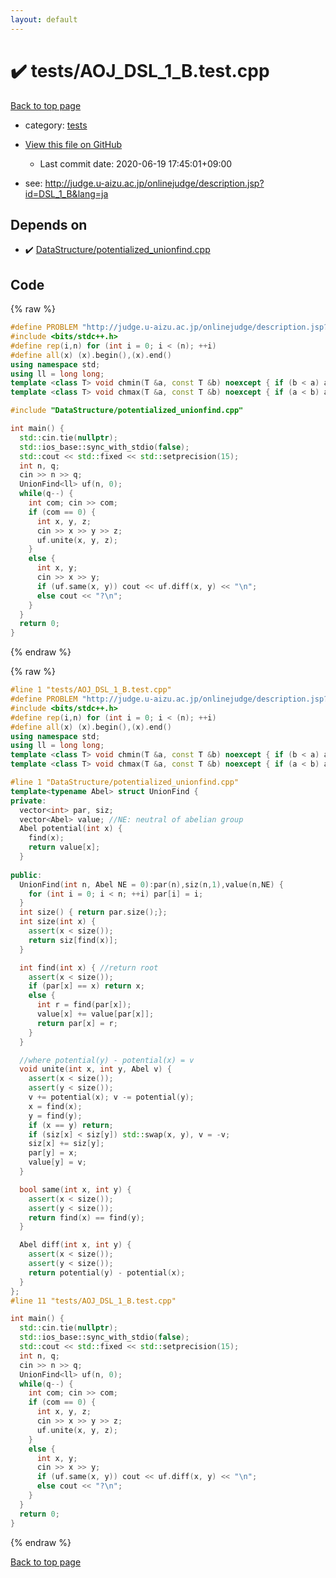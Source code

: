 ```yaml
---
layout: default
---
```


<!-- mathjax config similar to math.stackexchange -->
<script type="text/javascript" async
  src="https://cdnjs.cloudflare.com/ajax/libs/mathjax/2.7.5/MathJax.js?config=TeX-MML-AM_CHTML">
</script>
<script type="text/x-mathjax-config">
  MathJax.Hub.Config({
    TeX: { equationNumbers: { autoNumber: "AMS" }},
    tex2jax: {
      inlineMath: [ ['$','$'] ],
      processEscapes: true
    },
    "HTML-CSS": { matchFontHeight: false },
    displayAlign: "left",
    displayIndent: "2em"
  });
</script>

<script type="text/javascript" src="https://cdnjs.cloudflare.com/ajax/libs/jquery/3.4.1/jquery.min.js"></script>
<script src="https://cdn.jsdelivr.net/npm/jquery-balloon-js@1.1.2/jquery.balloon.min.js" integrity="sha256-ZEYs9VrgAeNuPvs15E39OsyOJaIkXEEt10fzxJ20+2I=" crossorigin="anonymous"></script>
<script type="text/javascript" src="../../assets/js/copy-button.js"></script>
<link rel="stylesheet" href="../../assets/css/copy-button.css" />


# :heavy_check_mark: tests/AOJ_DSL_1_B.test.cpp

<a href="../../index.html">Back to top page</a>

* category: <a href="../../index.html#b61a6d542f9036550ba9c401c80f00ef">tests</a>
* <a href="{{ site.github.repository_url }}/blob/master/tests/AOJ_DSL_1_B.test.cpp">View this file on GitHub</a>
    - Last commit date: 2020-06-19 17:45:01+09:00


* see: <a href="http://judge.u-aizu.ac.jp/onlinejudge/description.jsp?id=DSL_1_B&lang=ja">http://judge.u-aizu.ac.jp/onlinejudge/description.jsp?id=DSL_1_B&lang=ja</a>


## Depends on

* :heavy_check_mark: <a href="../../library/DataStructure/potentialized_unionfind.cpp.html">DataStructure/potentialized_unionfind.cpp</a>


## Code

<a id="unbundled"></a>
{% raw %}
```cpp
#define PROBLEM "http://judge.u-aizu.ac.jp/onlinejudge/description.jsp?id=DSL_1_B&lang=ja"
#include <bits/stdc++.h>
#define rep(i,n) for (int i = 0; i < (n); ++i)
#define all(x) (x).begin(),(x).end()
using namespace std;
using ll = long long;
template <class T> void chmin(T &a, const T &b) noexcept { if (b < a) a = b; }
template <class T> void chmax(T &a, const T &b) noexcept { if (a < b) a = b; }

#include "DataStructure/potentialized_unionfind.cpp"

int main() {
  std::cin.tie(nullptr);
  std::ios_base::sync_with_stdio(false);
  std::cout << std::fixed << std::setprecision(15);
  int n, q;
  cin >> n >> q;
  UnionFind<ll> uf(n, 0);
  while(q--) {
    int com; cin >> com;
    if (com == 0) {
      int x, y, z;
      cin >> x >> y >> z;
      uf.unite(x, y, z);
    }
    else {
      int x, y;
      cin >> x >> y;
      if (uf.same(x, y)) cout << uf.diff(x, y) << "\n";
      else cout << "?\n";
    }
  }
  return 0;
}
```
{% endraw %}

<a id="bundled"></a>
{% raw %}
```cpp
#line 1 "tests/AOJ_DSL_1_B.test.cpp"
#define PROBLEM "http://judge.u-aizu.ac.jp/onlinejudge/description.jsp?id=DSL_1_B&lang=ja"
#include <bits/stdc++.h>
#define rep(i,n) for (int i = 0; i < (n); ++i)
#define all(x) (x).begin(),(x).end()
using namespace std;
using ll = long long;
template <class T> void chmin(T &a, const T &b) noexcept { if (b < a) a = b; }
template <class T> void chmax(T &a, const T &b) noexcept { if (a < b) a = b; }

#line 1 "DataStructure/potentialized_unionfind.cpp"
template<typename Abel> struct UnionFind {
private:
  vector<int> par, siz;
  vector<Abel> value; //NE: neutral of abelian group
  Abel potential(int x) {
    find(x);
    return value[x];
  }
  
public:
  UnionFind(int n, Abel NE = 0):par(n),siz(n,1),value(n,NE) {
    for (int i = 0; i < n; ++i) par[i] = i;
  }
  int size() { return par.size();};
  int size(int x) {
    assert(x < size());
    return siz[find(x)];
  }

  int find(int x) { //return root
    assert(x < size());
    if (par[x] == x) return x;
    else {
      int r = find(par[x]);
      value[x] += value[par[x]];
      return par[x] = r;
    }
  }

  //where potential(y) - potential(x) = v
  void unite(int x, int y, Abel v) {
    assert(x < size());
    assert(y < size());
    v += potential(x); v -= potential(y);
    x = find(x);
    y = find(y);
    if (x == y) return;
    if (siz[x] < siz[y]) std::swap(x, y), v = -v;
    siz[x] += siz[y];
    par[y] = x;
    value[y] = v;
  }

  bool same(int x, int y) { 
    assert(x < size());
    assert(y < size());
    return find(x) == find(y);
  }

  Abel diff(int x, int y) {
    assert(x < size());
    assert(y < size());
    return potential(y) - potential(x);
  }
};
#line 11 "tests/AOJ_DSL_1_B.test.cpp"

int main() {
  std::cin.tie(nullptr);
  std::ios_base::sync_with_stdio(false);
  std::cout << std::fixed << std::setprecision(15);
  int n, q;
  cin >> n >> q;
  UnionFind<ll> uf(n, 0);
  while(q--) {
    int com; cin >> com;
    if (com == 0) {
      int x, y, z;
      cin >> x >> y >> z;
      uf.unite(x, y, z);
    }
    else {
      int x, y;
      cin >> x >> y;
      if (uf.same(x, y)) cout << uf.diff(x, y) << "\n";
      else cout << "?\n";
    }
  }
  return 0;
}

```
{% endraw %}

<a href="../../index.html">Back to top page</a>

